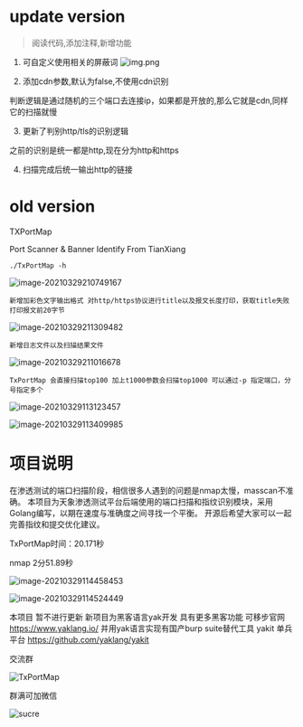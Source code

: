 # update version

> 阅读代码,添加注释,新增功能

1. 可自定义使用相关的屏蔽词
![img.png](img/img1.png)

2. 添加cdn参数,默认为false,不使用cdn识别

判断逻辑是通过随机的三个端口去连接ip，如果都是开放的,那么它就是cdn,同样它的扫描就慢

3. 更新了判别http/tls的识别逻辑

之前的识别是统一都是http,现在分为http和https

4. 扫描完成后统一输出http的链接




# old version



TXPortMap    

Port Scanner &amp; Banner Identify From TianXiang

```
./TxPortMap -h
```

![image-20210329210749167](./img/image-20210329210749167.png)

```
新增加彩色文字输出格式 对http/https协议进行title以及报文长度打印，获取title失败打印报文前20字节
```

![image-20210329211309482](./img/image-20210329211309482.png)

```
新增日志文件以及扫描结果文件
```

![image-20210329211016678](./img/image-20210329211016678.png)

```
TxPortMap 会直接扫描top100 加上t1000参数会扫描top1000 可以通过-p 指定端口，分号指定多个
```

![image-20210329113123457](./img/image-20210329113123457.png)

![image-20210329113409985](./img/image-20210329113409985.png)



# 项目说明
在渗透测试的端口扫描阶段，相信很多人遇到的问题是nmap太慢，masscan不准确。
本项目为天象渗透测试平台后端使用的端口扫描和指纹识别模块，采用Golang编写，以期在速度与准确度之间寻找一个平衡。
开源后希望大家可以一起完善指纹和提交优化建议。

TxPortMap时间：20.171秒

nmap 2分51.89秒

![image-20210329114458453](./img/image-20210329114458453.png)

![image-20210329114524449](./img/image-20210329114524449.png)


本项目 暂不进行更新 新项目为黑客语言yak开发 具有更多黑客功能 可移步官网 https://www.yaklang.io/
并用yak语言实现有国产burp suite替代工具 yakit 单兵平台 https://github.com/yaklang/yakit

交流群

![TxPortMap](./img/TxPortMap.jpg)

群满可加微信

![sucre](./img/sucre.jpg)

